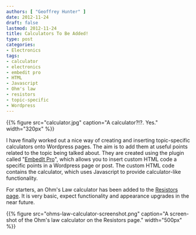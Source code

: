 ```yaml
---
authors: [ "Geoffrey Hunter" ]
date: 2012-11-24
draft: false
lastmod: 2012-11-24
title: Calculators To Be Added!
type: post
categories:
- Electronics
tags:
- calculator
- electronics
- embedit pro
- HTML
- Javascript
- Ohm's law
- resistors
- topic-specific
- Wordpress
---
```


{{% figure src="calculator.jpg" caption="A calculator?!?. Yes."  width="320px" %}}

I have finally worked out a nice way of creating and inserting topic-specific calculators onto Wordpress pages. The aim is to add them at useful points related to the topic being talked about. They are created using the plugin called "[EmbedIt Pro](http://wordpress.org/extend/plugins/embedit-pro/)", which allows you to insert custom HTML code a specific points in a Wordpress page or post. The custom HTML code contains the calculator, which uses Javascript to provide calculator-like functionality.

For starters, an Ohm's Law calculator has been added to the [Resistors page](/electronics/components/resistors). It is very basic, expect functionality and appearance upgrades in the near future.

{{% figure src="ohms-law-calculator-screenshot.png" caption="A screen-shot of the Ohm's law calculator on the Resistors page."  width="500px" %}}
